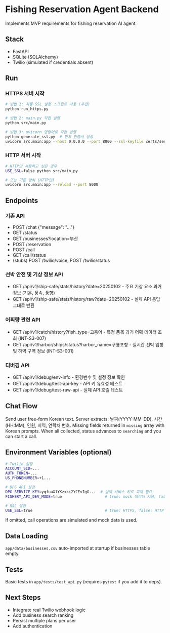 # Fishing Reservation Agent Backend

Implements MVP requirements for fishing reservation AI agent.

## Stack

- FastAPI
- SQLite (SQLAlchemy)
- Twilio (simulated if credentials absent)

## Run

### HTTPS 서버 시작

```bash
# 방법 1: 자동 SSL 설정 스크립트 사용 (추천)
python run_https.py

# 방법 2: main.py 직접 실행
python src/main.py

# 방법 3: uvicorn 명령어로 직접 실행
python generate_ssl.py  # 먼저 인증서 생성
uvicorn src.main:app --host 0.0.0.0 --port 8000 --ssl-keyfile certs/server.key --ssl-certfile certs/server.crt --reload
```

### HTTP 서버 시작

```bash
# HTTP만 사용하고 싶은 경우
USE_SSL=false python src/main.py

# 또는 기존 방식 (HTTP만)
uvicorn src.main:app --reload --port 8000
```

## Endpoints

### 기존 API
- POST /chat {"message": "..."}
- GET /status
- GET /businesses?location=부산
- POST /reservation
- POST /call
- GET /call/status
- (stubs) POST /twilio/voice, POST /twilio/status

### 선박 안전 및 기상 정보 API
- GET /api/v1/ship-safe/stats/history?date=20250102 - 주요 기상 요소 과거 정보 (기온, 풍속, 풍향)
- GET /api/v1/ship-safe/stats/history/raw?date=20250102 - 실제 API 응답 그대로 반환

### 어획량 관련 API
- GET /api/v1/catch/history?fish_type=고등어 - 특정 품목 과거 어획 데이터 조회 (INT-S3-007)
- GET /api/v1/harbor/ships/status?harbor_name=구룡포항 - 실시간 선박 입항 및 하역 구역 정보 (INT-S3-001)

### 디버깅 API
- GET /api/v1/debug/env-info - 환경변수 및 설정 정보 확인
- GET /api/v1/debug/test-api-key - API 키 유효성 테스트
- GET /api/v1/debug/test-raw-api - 실제 API 호출 테스트

## Chat Flow

Send user free-form Korean text. Server extracts: 날짜(YYYY-MM-DD), 시간(HH:MM), 인원, 지역, 연락처 번호.
Missing fields returned in `missing` array with Korean prompts.
When all collected, status advances to `searching` and you can start a call.

## Environment Variables (optional)

```bash
# Twilio 설정
ACCOUNT_SID=...
AUTH_TOKEN=...
US_PHONENUMBER=+1...

# DPG API 설정
DPG_SERVICE_KEY=yqfuaX1YKzxki2YCEvIgG...  # 실제 서비스 키로 교체 필요
FISHERY_API_DEV_MODE=true                   # true: mock 데이터 사용, false: 실제 API 호출

# SSL 설정
USE_SSL=true                                # true: HTTPS, false: HTTP
```

If omitted, call operations are simulated and mock data is used.

## Data Loading

`app/data/businesses.csv` auto-imported at startup if businesses table empty.

## Tests

Basic tests in `app/tests/test_api.py` (requires `pytest` if you add it to deps).

## Next Steps

- Integrate real Twilio webhook logic
- Add business search ranking
- Persist multiple plans per user
- Add authentication

